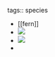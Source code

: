 tags:: species

- [[fern]]
- ![](https://jade-gentle-pony-196.mypinata.cloud/ipfs/bafkreibfaliz4hjjwlccam45qym6p3gmd5syvqa3pyymb6sczyypwolbha)
- ![](https://jade-gentle-pony-196.mypinata.cloud/ipfs/bafkreihsl75i6sggxw336tbft2gmswvpof3yds2j5xyh66225t6wx3q2wu)
-